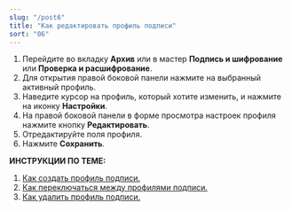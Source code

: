```yaml
---
slug: "/post6"
title: "Как редактировать профиль подписи"
sort: "06"
---
```



1. Перейдите во вкладку **Архив** или в мастер **Подпись и шифрование** или **Проверка и расшифрование**.
2. Для открытия правой боковой панели нажмите на выбранный активный профиль.
3. Наведите курсор на профиль, который хотите изменить, и нажмите на иконку **Настройки**.
4. На правой боковой панели в форме просмотра настроек профиля нажмите кнопку **Редактировать**. 
5. Отредактируйте поля профиля.
6. Нажмите **Сохранить**.

**ИНСТРУКЦИИ ПО ТЕМЕ:**  
1. [Как создать профиль подписи.](https://docs.cryptoarm.ru/06-v3.2/004-documents/02-create-profile)  
2. [Как переключаться между профилями подписи.](https://docs.cryptoarm.ru/06-v3.2/004-documents/08-select-profile)  
3. [Как удалить профиль подписи.](https://docs.cryptoarm.ru/06-v3.2/004-documents/07-delete-profile-sign)  
